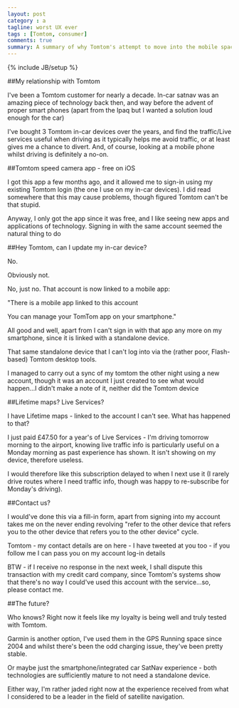 ```yaml
---
layout: post
category : a
tagline: worst UX ever
tags : [Tomtom, consumer]
comments: true
summary: A summary of why Tomtom's attempt to move into the mobile space does nothing but annoy existing long term customers
---
```


{% include JB/setup %}

##My relationship with Tomtom

I've been a Tomtom customer for nearly a decade.  In-car satnav was an amazing piece of technology back then, and way before the advent of proper smart phones (apart from the Ipaq but I wanted a solution loud enough for the car)

I've bought 3 Tomtom in-car devices over the years, and find the traffic/Live services useful when driving as it typically helps me avoid traffic, or at least gives me a chance to divert.  And, of course, looking at a mobile phone whilst driving is definitely a no-on.

##Tomtom speed camera app - free on iOS

I got this app  a few months ago, and it allowed me to sign-in using my existing Tomtom login (the one I use on my in-car devices).  I did read somewhere that this may cause problems, though figured Tomtom can't be that stupid.

Anyway, I only got the app since it was free, and I like seeing new apps and applications of technology. Signing in with the same account seemed the natural thing to do

##Hey Tomtom, can I update my in-car device?

No.

Obviously not.

No, just no. That account is now linked to a mobile app:

"There is a mobile app linked to this account

You can manage your TomTom app on your smartphone."

All good and well, apart from I can't sign in with that app any more on my smartphone, since it is linked with a standalone device.

That same standalone device that I can't log into via the (rather poor, Flash-based) Tomtom desktop tools.

I managed to carry out a sync of my tomtom the other night using a new account, though it was an account I just created to see what would happen...I didn't make a note of it, neither did the Tomtom device

##Lifetime maps? Live Services?

I have Lifetime maps - linked to the account I can't see. What has happened to that?

I just paid £47.50 for a year's of Live Services - I'm driving tomorrow morning to the airport, knowing live traffic info is particularly useful on a Monday morning as past experience has shown.  It isn't showing on my device, therefore useless.

I would therefore like this subscription delayed to when I next use it (I rarely drive routes where I need traffic info, though was happy to re-subscribe for Monday's driving).

##Contact us?

I would've done this via a fill-in form, apart from signing into my account takes me on the never ending revolving "refer to the other device that refers you to the other device that refers you to the other device" cycle.

Tomtom - my contact details are on here - I have tweeted at you too - if you follow me I can pass you on my account log-in details

BTW - if I receive no response in the next week, I shall dispute this transaction with my credit card company, since Tomtom's systems show that there's no way I could've used this account with the service...so, please contact me.

##The future?

Who knows? Right now it feels like my loyalty is being well and truly tested with Tomtom.

Garmin is another option, I've used them in the GPS Running space since 2004 and whilst there's been the odd charging issue, they've been pretty stable.

Or maybe just the smartphone/integrated car SatNav experience - both technologies are sufficiently mature to not need a standalone device.

Either way, I'm rather jaded right now at the experience received from what I considered to be a leader in the field of satellite navigation.